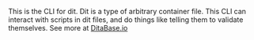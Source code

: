 This is the CLI for dit. Dit is a type of arbitrary container file. This
CLI can interact with scripts in dit files, and do things like telling
them to validate themselves. See more at [DitaBase.io]

  [DitaBase.io]: https://www.ditabase.io/